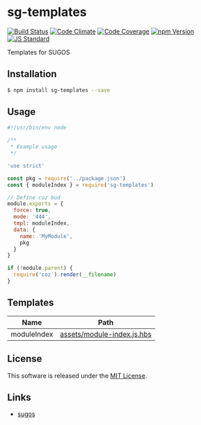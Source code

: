 sg-templates
==========

<!---
This file is generated by ape-tmpl. Do not update manually.
--->

<!-- Badge Start -->
<a name="badges"></a>

[![Build Status][bd_travis_shield_url]][bd_travis_url]
[![Code Climate][bd_codeclimate_shield_url]][bd_codeclimate_url]
[![Code Coverage][bd_codeclimate_coverage_shield_url]][bd_codeclimate_url]
[![npm Version][bd_npm_shield_url]][bd_npm_url]
[![JS Standard][bd_standard_shield_url]][bd_standard_url]

[bd_repo_url]: https://github.com/realglobe-Inc/sg-templates
[bd_travis_url]: http://travis-ci.org/realglobe-Inc/sg-templates
[bd_travis_shield_url]: http://img.shields.io/travis/realglobe-Inc/sg-templates.svg?style=flat
[bd_travis_com_url]: http://travis-ci.com/realglobe-Inc/sg-templates
[bd_travis_com_shield_url]: https://api.travis-ci.com/realglobe-Inc/sg-templates.svg?token=
[bd_license_url]: https://github.com/realglobe-Inc/sg-templates/blob/master/LICENSE
[bd_codeclimate_url]: http://codeclimate.com/github/realglobe-Inc/sg-templates
[bd_codeclimate_shield_url]: http://img.shields.io/codeclimate/github/realglobe-Inc/sg-templates.svg?style=flat
[bd_codeclimate_coverage_shield_url]: http://img.shields.io/codeclimate/coverage/github/realglobe-Inc/sg-templates.svg?style=flat
[bd_gemnasium_url]: https://gemnasium.com/realglobe-Inc/sg-templates
[bd_gemnasium_shield_url]: https://gemnasium.com/realglobe-Inc/sg-templates.svg
[bd_npm_url]: http://www.npmjs.org/package/sg-templates
[bd_npm_shield_url]: http://img.shields.io/npm/v/sg-templates.svg?style=flat
[bd_standard_url]: http://standardjs.com/
[bd_standard_shield_url]: https://img.shields.io/badge/code%20style-standard-brightgreen.svg

<!-- Badge End -->


<!-- Description Start -->
<a name="description"></a>

Templates for SUGOS

<!-- Description End -->


<!-- Overview Start -->
<a name="overview"></a>



<!-- Overview End -->


<!-- Sections Start -->
<a name="sections"></a>

<!-- Section from "doc/guides/01.Installation.md.hbs" Start -->

<a name="section-doc-guides-01-installation-md"></a>

Installation
-----

```bash
$ npm install sg-templates --save
```


<!-- Section from "doc/guides/01.Installation.md.hbs" End -->

<!-- Section from "doc/guides/02.Usage.md.hbs" Start -->

<a name="section-doc-guides-02-usage-md"></a>

Usage
---------

```javascript
#!/usr/bin/env node

/**
 * Example usage
 */

'use strict'

const pkg = require('../package.json')
const { moduleIndex } = require('sg-templates')

// Define coz bud
module.exports = {
  force: true,
  mode: '444',
  tmpl: moduleIndex,
  data: {
    name: 'MyModule',
    pkg
  }
}

if (!module.parent) {
  require('coz').render(__filename)
}

```


<!-- Section from "doc/guides/02.Usage.md.hbs" End -->

<!-- Section from "doc/guides/03.Templates.md.hbs" Start -->

<a name="section-doc-guides-03-templates-md"></a>

Templates
---------

| Name | Path |
| --- | --- |
| moduleIndex | [assets/module-index.js.hbs](assets/module-index.js.hbs) |


<!-- Section from "doc/guides/03.Templates.md.hbs" End -->


<!-- Sections Start -->


<!-- LICENSE Start -->
<a name="license"></a>

License
-------
This software is released under the [MIT License](https://github.com/realglobe-Inc/sg-templates/blob/master/LICENSE).

<!-- LICENSE End -->


<!-- Links Start -->
<a name="links"></a>

Links
------

+ [sugos][sugos_url]

[sugos_url]: https://github.com/realglobe-Inc/sugos

<!-- Links End -->
